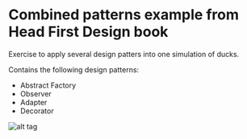 # Combined patterns example from Head First Design book

Exercise to apply several design patters into one simulation of ducks.

Contains the following design patterns:

* Abstract Factory
* Observer
* Adapter
* Decorator

![alt tag](https://cloud.githubusercontent.com/assets/14068808/25087296/3201c0ac-2344-11e7-8821-43d2e769f37b.png)